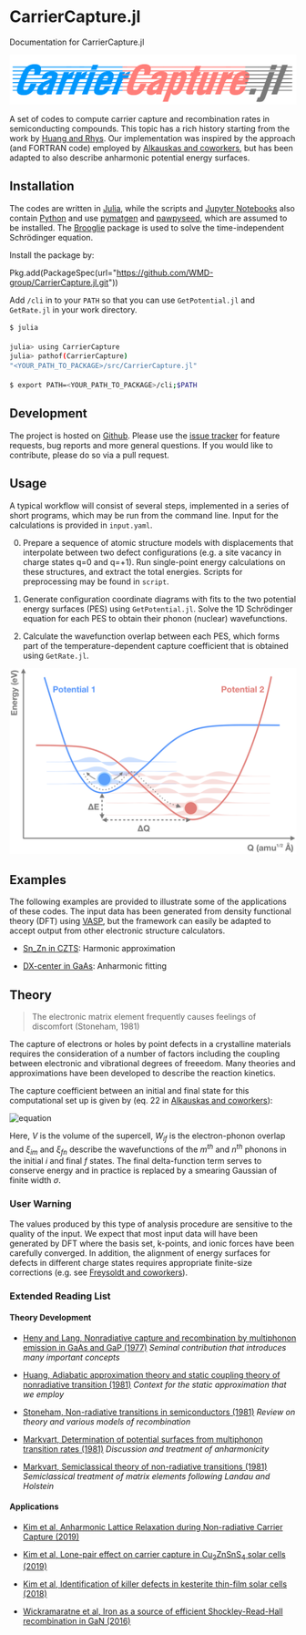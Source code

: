 # CarrierCapture.jl

Documentation for CarrierCapture.jl

![Logo](https://github.com/WMD-group/CarrierCapture.jl/blob/master/schematics/Logo.png?raw=true)

A set of codes to compute carrier capture and recombination rates in semiconducting compounds.
This topic has a rich history starting from the work by [Huang and Rhys](http://rspa.royalsocietypublishing.org/content/204/1078/406.short).
Our implementation was inspired by the approach (and FORTRAN code) employed by [Alkauskas and coworkers](https://journals.aps.org/prb/abstract/10.1103/PhysRevB.90.075202), but has been adapted
to also describe anharmonic potential energy surfaces.

## Installation

The codes are written in [Julia](https://julialang.org), while the scripts and [Jupyter Notebooks](http://jupyter.org) also contain [Python](https://www.python.org) and use [pymatgen](http://pymatgen.org) and [pawpyseed](https://github.com/kylebystrom/pawpyseed), which are assumed to be installed.
The [Brooglie](https://github.com/RedPointyJackson/Brooglie) package is used to solve the time-independent Schrödinger equation.

Install the package by:

Pkg.add(PackageSpec(url="https://github.com/WMD-group/CarrierCapture.jl.git"))

Add `/cli` in to your `PATH` so that you can use `GetPotential.jl` and `GetRate.jl` in your work directory.

```bash
$ julia

julia> using CarrierCapture
julia> pathof(CarrierCapture)
"<YOUR_PATH_TO_PACKAGE>/src/CarrierCapture.jl"

$ export PATH=<YOUR_PATH_TO_PACKAGE>/cli;$PATH
```

## Development

The project is hosted on [Github](https://github.com/WMD-group/carriercapture).
Please use the [issue tracker](https://github.com/WMD-group/carriercapture/issues/) for feature requests, bug reports and more general questions.
If you would like to contribute, please do so via a pull request.

## Usage

A typical workflow will consist of several steps, implemented in a series of short programs, which may be run from the command line. Input for the calculations is provided in `input.yaml`.

 0. Prepare a sequence of atomic structure models with displacements that interpolate between two defect configurations (e.g. a site vacancy in charge states q=0 and q=+1).
    Run single-point energy calculations on these structures, and extract the total energies. Scripts for preprocessing may be found in `script`.

 1. Generate configuration coordinate diagrams with fits to the two potential energy surfaces (PES) using `GetPotential.jl`.
    Solve the 1D Schrödinger equation for each PES to obtain their phonon (nuclear) wavefunctions.


 2. Calculate the wavefunction overlap between each PES, which forms part of the temperature-dependent capture coefficient that is obtained using `GetRate.jl`.

![schematics](https://github.com/WMD-group/CarrierCapture.jl/blob/master/schematics/carrier_capture_sketch.png?raw=true "schematics")


## Examples

The following examples are provided to illustrate some of the applications of these codes. The input data has been generated from density functional theory (DFT) using [VASP](https://www.vasp.at), but the framework can easily be adapted to accept output from other electronic structure calculators. 

* [Sn_Zn in CZTS](https://github.com/WMD-group/CarrierCapture.jl/blob/master/example/notebook/Harmonic%20(Sn_Zn).ipynb): Harmonic approximation

* [DX-center in GaAs](https://github.com/WMD-group/CarrierCapture.jl/blob/master/example/notebook/Anharmonic%20(DX%20center).ipynb): Anharmonic fitting

## Theory

> The electronic matrix element frequently causes feelings of discomfort (Stoneham, 1981)

The capture of electrons or holes by point defects in a crystalline materials requires the consideration of a number of factors including the coupling between electronic and vibrational degrees of freeedom. Many theories and approximations have been developed to describe the reaction kinetics.

The capture coefficient between an initial and final state for this computational set up is given by (eq. 22 in [Alkauskas and coworkers](https://journals.aps.org/prb/abstract/10.1103/PhysRevB.90.075202)):

![equation](https://latex.codecogs.com/gif.latex?\dpi{300}&space;C_p&space;=&space;V&space;\frac{2\pi}{\hbar}&space;g&space;W_{if}^2&space;\sum_m&space;w_m&space;\sum_n&space;|\langle&space;\xi_{im}|&space;Q&space;-&space;Q_0&space;|&space;\xi_{fn}\rangle|^2&space;\delta%281\Delta&space;E&space;&plus;&space;m\hbar\Omega_i&space;-n\hbar\Omega_f%29)

Here, *V* is the volume of the supercell, *W<sub>if</sub>* is the electron-phonon overlap and *ξ<sub>im</sub>* and *ξ<sub>fn</sub>* describe the wavefunctions of the *m<sup>th</sup>* and *n<sup>th</sup>* phonons in the initial *i* and final *f* states. The final delta-function term serves to conserve energy and in practice is replaced by a smearing Gaussian of finite width *σ*.

### User Warning

The values produced by this type of analysis procedure are sensitive to the quality of the input. 
We expect that most input data will have been generated by DFT where the basis set, k-points, and ionic forces have been carefully converged.
In addition, the alignment of energy surfaces for defects in different charge states requires appropriate finite-size corrections (e.g. see [Freysoldt and coworkers](https://journals.aps.org/rmp/abstract/10.1103/RevModPhys.86.253)).

### Extended Reading List

#### Theory Development

* [Heny and Lang, Nonradiative capture and recombination by multiphonon emission in GaAs and GaP (1977)](https://journals.aps.org/prb/pdf/10.1103/PhysRevB.15.989)
*Seminal contribution that introduces many important concepts*

* [Huang, Adiabatic approximation theory and static coupling theory of nonradiative transition (1981)](http://engine.scichina.com/doi/10.1360/ya1981-24-1-27)
*Context for the static approximation that we employ*

* [Stoneham, Non-radiative transitions in semiconductors (1981)](http://iopscience.iop.org/article/10.1088/0034-4885/44/12/001/meta)
*Review on theory and various models of recombination*

* [Markvart, Determination of potential surfaces from multiphonon transition rates (1981)](http://iopscience.iop.org/article/10.1088/0022-3719/14/15/002)
*Discussion and treatment of anharmonicity*

* [Markvart, Semiclassical theory of non-radiative transitions (1981)](http://iopscience.iop.org/article/10.1088/0022-3719/14/29/006/meta)
*Semiclassical treatment of matrix elements following Landau and Holstein*

#### Applications

* [Kim et al, Anharmonic Lattice Relaxation during Non-radiative Carrier Capture (2019)](https://arxiv.org/abs/1904.01348)

* [Kim et al, Lone-pair effect on carrier capture in Cu<sub>2</sub>ZnSnS<sub>4</sub> solar cells (2019)](https://pubs.rsc.org/en/content/articlehtml/2019/ta/c8ta10130b)

* [Kim et al, Identification of killer defects in kesterite thin-film solar cells (2018)](https://pubs.acs.org/doi/abs/10.1021/acsenergylett.7b01313)

* [Wickramaratne et al, Iron as a source of efficient Shockley-Read-Hall recombination in GaN (2016)](https://aip.scitation.org/doi/abs/10.1063/1.4964831)
